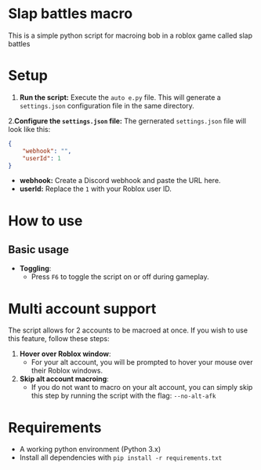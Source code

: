 # Slap battles macro
This is a simple python script for macroing bob in a roblox game called slap battles

# Setup

1. **Run the script:** Execute the `auto e.py` file. This will generate a `settings.json` configuration file in the same directory.

2.**Configure the `settings.json` file:** The gernerated `settings.json` file will look like this:
```json
{
    "webhook": "",
    "userId": 1
}
```
- **webhook:** Create a Discord webhook and paste the URL here.
- **userId:**  Replace the `1` with your Roblox user ID.

# How to use
## Basic usage
- **Toggling**:
   - Press `F6` to toggle the script on or off during gameplay.

# Multi account support
The script allows for 2 accounts to be macroed at once. If you wish to use this feature, follow these steps:

1. **Hover over Roblox window**:
   - For your alt account, you will be prompted to hover your mouse over their Roblox windows.
2. **Skip alt account macroing**:
   - If you do not want to macro on your alt account, you can simply skip this step by running the script with the flag:
   `--no-alt-afk`

# Requirements
- A working python environment (Python 3.x)
- Install all dependencies with `pip install -r requirements.txt`